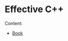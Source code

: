 # Effective C++

Content:

* [Book](https://www.amazon.de/-/en/Scott-Meyers-ebook/dp/B004V4420U/ref=sr_1_3?dchild=1&keywords=effective+c%2B%2B&qid=1614772916&sr=8-3)
